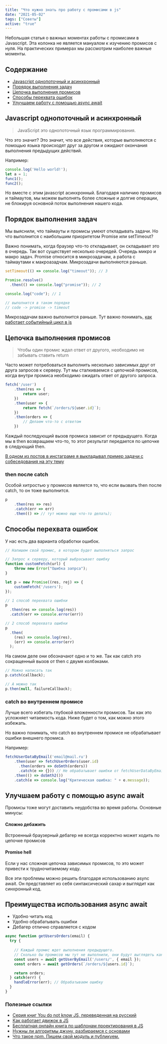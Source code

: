 ```yaml
---
title: "Что нужно знать про работу с промисами в js"
date: "2021-05-02"
tags: ["Советы"]
active: "true"
---
```


Небольшая статья о важных моментах работы с промисами в Javascript.
Эта колонка не является мануалом к изучению промисов с нуля.
На практических примерах мы рассмотрим наиболее важные моменты.

## Содержание

<ul>
    <li><a href="#1">Javascript однопоточный и асинхронный</a></li>
    <li><a href="#2">Порядок выполнения задач</a></li>
    <li><a href="#3">Цепочка выполнения промисов</a></li>
    <li><a href="#4">Способы перехвата ошибок</a></li>
    <li><a href="#5">Улучшаем работу с помощью async await</a></li>
</ul>

## Javascript однопоточный и асинхронный<a name="1"></a>

> JavaScript это однопоточный язык программирования.

Что это значит? Это значит, что все действия,
которые выполняются с помощью языка происходят друг за
другом и ожидают окончания выполнения предыдущих действий.

Например:

```javascript
console.log('Hello world!');
let a = 1;
func1();
func2();
```

Но вместе с этим javascript асинхронный.
Благодаря наличию промисов и таймаутов, мы можем выполнять более сложные и долгие операции,
не блокируя основной поток выполнения нашего кода.


## Порядок выполнения задач<a name="2"></a>

Мы выяснили, что таймауты и промисы умеют откладывать задачи.
Но что выполнится с наибольшим приоритетом Promise или setTimeout?

Важно понимать, когда браузер что-то откладывает, он складывает это в очередь.
Так вот существует несколько очередей. Очередь микро и макро задач.
Promise относится в микрозадачам, а работа с таймаутами к макроазадчам.
Микрозадачи выполняются раньше.

```javascript
setTimeout(() => console.log("timeout")); // 3

Promise.resolve()
  .then(() => console.log("promise")); // 2

console.log("code"); // 1

// выполнится в таком порядке
// code -> promise -> timeout
```

Микрозадачам важно выполнится раньше. Тут важно понимать,
<a href="https://learn.javascript.ru/event-loop" target="_blank">как работает событийный цикл в js</a> 

## Цепочка выполнения промисов<a name="3"></a>

> Чтобы один промис ждал ответ от другого, необходимо не забывать ставить return

Часто может потребоваться выполнить несколько зависимых друг от друга запросов к серверу.
Тут мы сталкиваемся с цепочкой промисов, когда внутри промиса необходимо ожидать ответ от другого запроса.

```javascript
fetch('/user')
    .then(res => {
        return user;
    })
    .then(user => {
        return fetch(`/orders/${user.id}`);
    })
    .then(orders => {
        // Делаем что-то с ответом
    })
```

Каждый последующий вызов промиса зависит от предыдущего.
Когда мы в then возвращаем что-то, то этот результат передается по цепочке в следующий then.

<a href="https://www.instagram.com/p/CLlhmsZglRa/" target="_blank">В одном из постов в инстаграме я выкладывал пример задачи с собеседования на эту тему</a> 

### then после catch

Особой хитростью у промисов является то, что если вызвать then после catch, то он тоже выполнится.

```javascript
p
    .then(res => res)
    .catch(err => err)
    .then(() => // тут можно еще что-то делать);
```

## Способы перехвата ошибок<a name="4"></a>

У нас есть два варианта обработки ошибок.

```javascript
// Напишем свой промис, в котором будет выполняться запрос

// Запрос к серверу, который выбрасывает ошибку
function customFetch(url) {
    throw new Error("Ошибка запрса");
}

let p = new Promise((res, rej) => {
    customFetch('/users');
});

// 1 способ перехвата ошибки
p
  .then(res => console.log(res))
  .catch(err => console.error(err))

// 2 способ перехвата ошибки
p
  .then(
    (res) => console.log(res),
    (err) => console.error(err)
  );
```

На самом деле они обозначают одно и то же. Так как catch это сокращенный вызов от then с двумя колбэками.

```javascript
// Можно написать так
p.catch(callback);

// А можно так
p.then(null, failureCallback);
```

### catch во внутреннем промисе

Лучше всего избегать глубокой вложенности промисов. Так как это усложняет читаемость кода.
Ниже будет о том, как можно этого избежать.

Но важно понимать, что catch во внутреннем промисе не обрабатывает ошибки внешнего промиса.

Например:

```javascript
fetchUserDataByEmail('email@mail.ru')
    .then(user => fetchUserOrders(user.id)
      .then(orders => doSmth(orders))
      .catch(e => {})) // Не обрабатывает ошибки от fetchUserDataByEmail
    .then(() => doSmth2())
    .catch(e => console.log("Критическая ошибка: " + e.message));
```

## Улучшаем работу с помощью async await<a name="5"></a>

Промисы тоже могут доставить неудобства во время работы. Основные минусы:

#### Сложно дебажить

Встроенный браузерный дебагер не всегда корректно может ходить по цепочке промисов

#### Promise hell

Если у нас сложная цепочка зависимых промисов, то это может привести к трудночитаемому коду.

Все эти проблемы можно решить благодаря использованию async await.
Он представляет из себя синтаксический сахар и выглядит как синхронный код.

## Преимущества использования async await

- Удобно читать код
- Удобно обрабатывать ошибки
- Дебагер отлично справляется с кодом

```javascript
async function getUsersOrders(email) {
  try {
  
    // Каждый промис ждет выполнения предыдущего.
    // Сколько бы промисов мы тут не выполнили, они будут выглядеть как синхронный код, который удобно читать.
    const users = await getUserByEmail('/users/', { email });
    const orders = await getOrders(`/orders/${users.id}`);

    return orders;
  } catch(err) {
    handleError(err); // Обрабатываем ошибку
  }
}
```

### Полезные ссылки

- <a href="https://github.com/azat-io/you-dont-know-js-ru" target="_blank">Серия книг You do not know JS, переведенная на русский</a>
- <a href="https://habr.com/ru/company/ruvds/blog/337042/" target="_blank">Как работает движок в JS</a>
- <a href="https://addyosmani.com/resources/essentialjsdesignpatterns/book/#constructorpatternjavascript" target="_blank">Бесплатная онлайн книга по шаблонам проектирования в JS</a>
- <a href="https://chillcoding.dev/what-you-need-to-know-about-algorithms/" target="_blank">Нужны ли алгоритмы джуну, разбираемся с основами</a>
- <a href="https://chillcoding.dev/create-own-npm-package/" target="_blank">Что такое npm. Пишем свой модуль и публикуем.</a>
